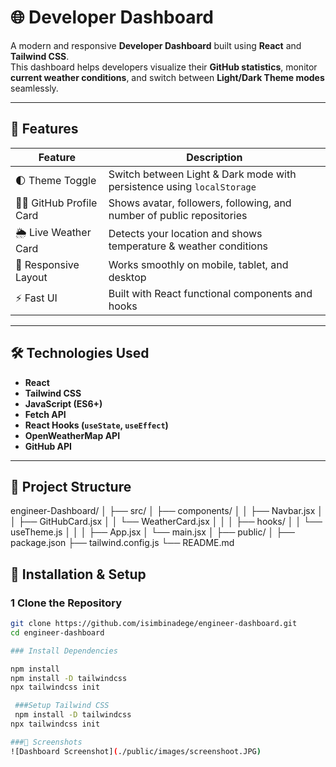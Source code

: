 # 🌐 Developer Dashboard

A modern and responsive **Developer Dashboard** built using **React** and **Tailwind CSS**.  
This dashboard helps developers visualize their **GitHub statistics**, monitor **current weather conditions**, and switch between **Light/Dark Theme modes** seamlessly.

---

## 🚀 Features

| Feature | Description |
|--------|-------------|
| 🌓 Theme Toggle | Switch between Light & Dark mode with persistence using `localStorage` |
| 🧑‍💻 GitHub Profile Card | Shows avatar, followers, following, and number of public repositories |
| 🌦️ Live Weather Card | Detects your location and shows temperature & weather conditions |
| 📱 Responsive Layout | Works smoothly on mobile, tablet, and desktop |
| ⚡ Fast UI | Built with React functional components and hooks |

---

## 🛠️ Technologies Used

- **React**
- **Tailwind CSS**
- **JavaScript (ES6+)**
- **Fetch API**
- **React Hooks (`useState`, `useEffect`)**
- **OpenWeatherMap API**
- **GitHub API**

---

## 📁 Project Structure

engineer-Dashboard/
│
├── src/
│ ├── components/
│ │ ├── Navbar.jsx
│ │ ├── GitHubCard.jsx
│ │ └── WeatherCard.jsx
│ │
│ ├── hooks/
│ │ └── useTheme.js
│ │
│ ├── App.jsx
│ └── main.jsx
│
├── public/
│
├── package.json
├── tailwind.config.js
└── README.md


## 🔧 Installation & Setup
### 1 Clone the Repository
```bash
git clone https://github.com/isimbinadege/engineer-dashboard.git
cd engineer-dashboard

### Install Dependencies

npm install
npm install -D tailwindcss
npx tailwindcss init

 ###Setup Tailwind CSS
 npm install -D tailwindcss
npx tailwindcss init

###📸 Screenshots
![Dashboard Screenshot](./public/images/screenshoot.JPG)